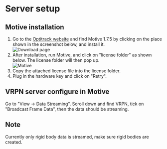 # Server setup
## Motive installation
1. Go to the [Optitrack website](https://optitrack.com/support/downloads/motive.html) and find Motive 1.7.5 by clicking on the place shown in the screenshot below, and install it. <br>
![Download page](C:\Users\LML-X1-Win\Downloads\download_website.png)
2. After installation, run Motive, and click on "license folder" as shown below. The license folder will then pop up. <br>
![Motive](C:\Users\LML-X1-Win\Downloads\motive_login.png)
3. Copy the attached license file into the license folder. 
4. Plug in the hardware key and click on "Retry". 

## VRPN server configure in Motive
Go to "View -> Data Streaming". Scroll down and find VRPN, tick on "Broadcast Frame Data", then the data should be streaming. <br>
## Note
Currently only rigid body data is streamed, make sure rigid bodies are created. 
